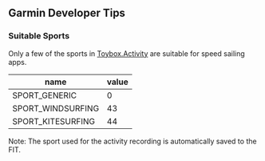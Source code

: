 ## Garmin Developer Tips

### Suitable Sports

Only a few of the sports in [Toybox.Activity](https://developer.garmin.com/connect-iq/api-docs/Toybox/Activity.html#Sport-module) are suitable for speed sailing apps.

| name              | value |
| ----------------- | ----- |
| SPORT_GENERIC     | 0     |
| SPORT_WINDSURFING | 43    |
| SPORT_KITESURFING | 44    |

Note: The sport used for the activity recording is automatically saved to the FIT.

